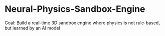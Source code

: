 # Neural-Physics-Sandbox-Engine
Goal: Build a real-time 3D sandbox engine where physics is not rule-based, but learned by an AI model

